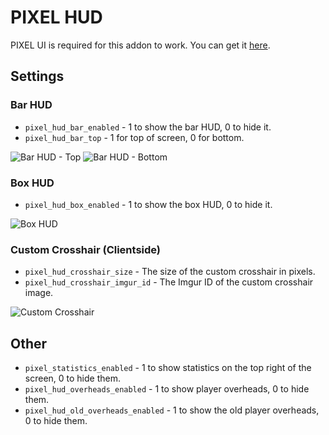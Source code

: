 # PIXEL HUD
PIXEL UI is required for this addon to work. You can get it [here]([https://github.com/TomDotBat/pixel-ui](https://github.com/ISA420-1/Pixle-hub-fixed/tree/main/pixel-ui-master)).

## Settings
### Bar HUD
- `pixel_hud_bar_enabled` - 1 to show the bar HUD, 0 to hide it.
- `pixel_hud_bar_top` - 1 for top of screen, 0 for bottom.

![Bar HUD - Top](https://i.imgur.com/KtvSivn.jpg)
![Bar HUD - Bottom](https://i.imgur.com/uFmrMpU.jpg)

### Box HUD
- `pixel_hud_box_enabled` - 1 to show the box HUD, 0 to hide it.

![Box HUD](https://i.imgur.com/sZsLQ3o.jpg)

### Custom Crosshair (Clientside)
- `pixel_hud_crosshair_size` - The size of the custom crosshair in pixels.
- `pixel_hud_crosshair_imgur_id` - The Imgur ID of the custom crosshair image.

![Custom Crosshair](https://i.imgur.com/YozlPnH.jpg)

## Other
- `pixel_statistics_enabled` - 1 to show statistics on the top right of the screen, 0 to hide them.
- `pixel_hud_overheads_enabled` - 1 to show player overheads, 0 to hide them.
- `pixel_hud_old_overheads_enabled` - 1 to show the old player overheads, 0 to hide them.
